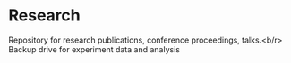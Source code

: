 # Research
Repository for research publications, conference proceedings, talks.<b/r>
Backup drive for experiment data and analysis
